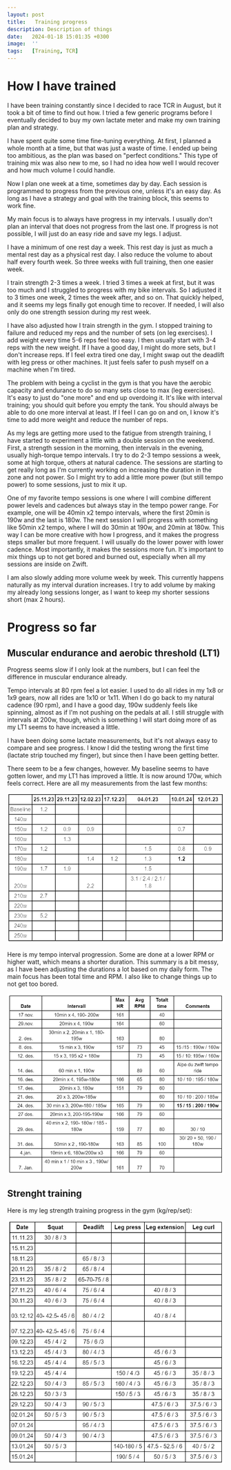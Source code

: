 ```yaml
---
layout: post
title:   Training progress
description: Description of things
date:   2024-01-18 15:01:35 +0300
image:  ''
tags:   [Training, TCR]
---
```



# How I have trained
I have been training constantly since I decided to race TCR in August, but it took a bit of time to find out how. I tried a few generic programs before I eventually decided to buy my own lactate meter and make my own training plan and strategy.

I have spent quite some time fine-tuning everything. At first, I planned a whole month at a time, but that was just a waste of time. I ended up being too ambitious, as the plan was based on "perfect conditions." This type of training mix was also new to me, so I had no idea how well I would recover and how much volume I could handle. 

Now I plan one week at a time, sometimes day by day. Each session is programmed to progress from the previous one, unless it's an easy day. As long as I have a strategy and goal with the training block, this seems to work fine.

My main focus is to always have progress in my intervals. I usually don't plan an interval that does not progress from the last one. If progress is not possible, I will just do an easy ride and save my legs. I adjust. 

I have a minimum of one rest day a week. This rest day is just as much a mental rest day as a physical rest day. I also reduce the volume to about half every fourth week. So three weeks with full training, then one easier week.

I train strength 2-3 times a week. I tried 3 times a week at first, but it was too much and I struggled to progress with my bike intervals. So I adjusted it to 3 times one week, 2 times the week after, and so on. That quickly helped, and it seems my legs finally got enough time to recover. If needed, I will also only do one strength session during my rest week.

I have also adjusted how I train strength in the gym. I stopped training to failure and reduced my reps and the number of sets (on leg exercises). I add weight every time 5-6 reps feel too easy. I then usually start with 3-4 reps with the new weight. If I have a good day, I might do more sets, but I don't increase reps. If I feel extra tired one day, I might swap out the deadlift with leg press or other machines. It just feels safer to push myself on a machine when I'm tired.

The problem with being a cyclist in the gym is that you have the aerobic capacity and endurance to do so many sets close to max (leg exercises). It's easy to just do "one more" and end up overdoing it. It's like with interval training; you should quit before you empty the tank. You should always be able to do one more interval at least. If I feel I can go on and on, I know it's time to add more weight and reduce the number of reps.

As my legs are getting more used to the fatigue from strength training, I have started to experiment a little with a double session on the weekend. First, a strength session in the morning, then intervals in the evening, usually high-torque tempo intervals. I try to do 2-3 tempo sessions a week, some at high torque, others at natural cadence. The sessions are starting to get really long as I'm currently working on increasing the duration in the zone and not power. So I might try to add a little more power (but still tempo power) to some sessions, just to mix it up.

One of my favorite tempo sessions is one where I will combine different power levels and cadences but always stay in the tempo power range. For example, one will be 40min x2 tempo intervals, where the first 20min is 190w and the last is 180w. The next session I will progress with something like 50min x2 tempo, where I will do 30min at 190w, and 20min at 180w. This way I can be more creative with how I progress, and it makes the progress steps smaller but more frequent. I will usually do the lower power with lower cadence. Most importantly, it makes the sessions more fun. It's important to mix things up to not get bored and burned out, especially when all my sessions are inside on Zwift.

I am also slowly adding more volume week by week. This currently happens naturally as my interval duration increases. I try to add volume by making my already long sessions longer, as I want to keep my shorter sessions short (max 2 hours).


# Progress so far



## Muscular endurance and aerobic threshold (LT1)
Progress seems slow if I only look at the numbers, but I can feel the difference in muscular endurance already.

Tempo intervals at 80 rpm feel a lot easier. I used to do all rides in my 1x8 or 1x9 gears, now all rides are 1x10 or 1x11. When I do go back to my natural cadence (90 rpm), and I have a good day, 190w suddenly feels like spinning, almost as if I'm not pushing on the pedals at all. I still struggle with intervals at 200w, though, which is something I will start doing more of as my LT1 seems to have increased a little.

I have been doing some lactate measurements, but it's not always easy to compare and see progress. I know I did the testing wrong the first time (lactate strip touched my finger), but since then I have been getting better.

There seem to be a few changes, however. My baseline seems to have gotten lower, and my LT1 has improved a little. It is now around 170w, which feels correct. Here are all my measurements from the last few months:

![Lactate measurements](/images/post2/laktat.PNG)


Here is my tempo interval progression. Some are done at a lower RPM or higher watt, which means a shorter duration. This summary is a bit messy, as I have been adjusting the durations a lot based on my daily form. The main focus has been total time and RPM. I also like to change things up to not get too bored.

![tempo interval progression](/images/post2/tempo2.PNG)



## Strenght training
Here is my leg strength training progress in the gym (kg/rep/set):

![strenght progression](/images/post2/strenght.PNG)